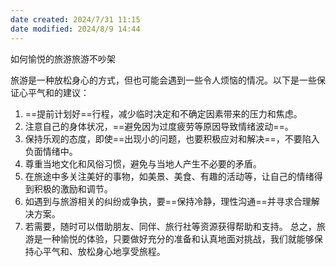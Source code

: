 ```yaml
---
date created: 2024/7/31 11:15
date modified: 2024/8/9 14:44
---
```


如何愉悦的旅游旅游不吵架

旅游是一种放松身心的方式，但也可能会遇到一些令人烦恼的情况。以下是一些保证心平气和的建议：
1. ==提前计划好==行程，减少临时决定和不确定因素带来的压力和焦虑。
2. 注意自己的身体状况，==避免因为过度疲劳等原因导致情绪波动==。
3. 保持乐观的态度，即使==出现小的问题，也要积极应对和解决==，不要陷入负面情绪中。
4. 尊重当地文化和风俗习惯，避免与当地人产生不必要的矛盾。
5. 在旅途中多关注美好的事物，如美景、美食、有趣的活动等，让自己的情绪得到积极的激励和调节。
6. 如遇到与旅游相关的纠纷或争执，要==保持冷静，理性沟通==并寻求合理解决方案。
7. 若需要，随时可以借助朋友、同伴、旅行社等资源获得帮助和支持。
总之，旅游是一种愉悦的体验，只要做好充分的准备和认真地面对挑战，我们就能够保持心平气和、放松身心地享受旅程。